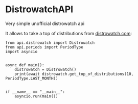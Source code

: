 # DistrowatchAPI
Very simple unofficial distrowatch api

It allows to take a top of distributions from <a href="distrowatch.com">distrowatch.com<a>:

    from api.distrowatch import Distrowatch
    from api.periods import PeriodType
    import asyncio


    async def main():
        distrowatch = Distrowatch()
        print(await distrowatch.get_top_of_distributions(10, PeriodType.LAST_MONTH))


    if __name__ == "__main__":
        asyncio.run(main())
